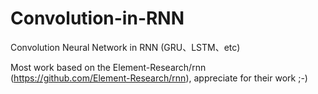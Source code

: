 # Convolution-in-RNN
Convolution Neural Network in RNN (GRU、LSTM、etc)

Most work based on the Element-Research/rnn (https://github.com/Element-Research/rnn), appreciate for their work ;-)
